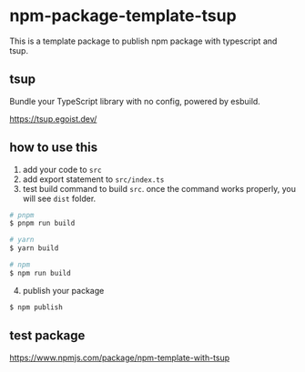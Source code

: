 # npm-package-template-tsup
This is a template package to publish npm package with typescript and tsup.

## tsup
Bundle your TypeScript library with no config, powered by esbuild.

https://tsup.egoist.dev/

## how to use this
1. add your code to `src`  
2. add export statement to `src/index.ts`
3. test build command to build `src`.
once the command works properly, you will see `dist` folder.

```zsh
# pnpm
$ pnpm run build

# yarn
$ yarn build

# npm
$ npm run build
```
4. publish your package

```zsh
$ npm publish
```


## test package
https://www.npmjs.com/package/npm-template-with-tsup
